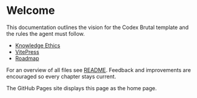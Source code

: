 # Welcome

This documentation outlines the vision for the Codex Brutal template and the rules the agent must follow.

- [Knowledge Ethics](./knowledge-ethics.md)
- [VitePress](./vitepress.md)
- [Roadmap](./roadmap.md)

For an overview of all files see [README](README.md). Feedback and improvements are encouraged so every chapter stays current.

The GitHub Pages site displays this page as the home page.
